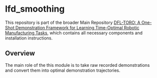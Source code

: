 # lfd_smoothing

This repository is part of the broader Main Repository [DFL-TORO: A One-Shot Demonstration Framework for Learning Time-Optimal Robotic Manufacturing Tasks](https://github.com/snt-arg/dfl-toro), which contains all necessary components and installation instructions.

## Overview

The main role of the this module is to take raw recorded demonstrations and convert them into optimal demonstration trajectories.